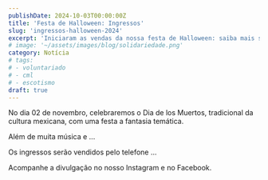 ```yaml
---
publishDate: 2024-10-03T00:00:00Z
title: 'Festa de Halloween: Ingressos'
slug: 'ingressos-halloween-2024'
excerpt: 'Iniciaram as vendas da nossa festa de Halloween: saiba mais sobre o evento do dia 02 de novembro.'
# image: '~/assets/images/blog/solidariedade.png'
category: Notícia
# tags:
# - voluntariado
# - cml
# - escotismo
draft: true
---
```


<!-- POST SOBRE festa de halloween
-->

No dia 02 de novembro, celebraremos o Dia de los Muertos, tradicional da cultura mexicana, com uma festa a fantasia temática.

Além de muita música e ...

Os ingressos serão vendidos pelo telefone ...

Acompanhe a divulgação no nosso Instagram e no Facebook.
